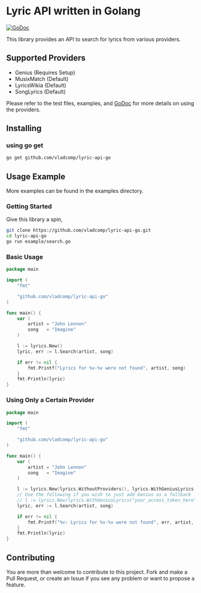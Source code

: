 # Lyric API written in Golang

[![GoDoc](https://godoc.org/github.com/vladcomp/lyric-api-go?status.svg)](https://godoc.org/github.com/vladcomp/lyric-api-go)

This library provides an API to search for lyrics from various providers.

## Supported Providers

- Genius (Requires Setup)
- MusixMatch (Default)
- LyricsWikia (Default)
- SongLyrics (Default)

Please refer to the test files, examples, and [GoDoc](https://godoc.org/github.com/vladcomp/lyric-api-go) for more details
on using the providers.

## Installing

### using go get

```sh
go get github.com/vladcomp/lyric-api-go
```

## Usage Example

More examples can be found in the examples directory.

### Getting Started

Give this library a spin,

```sh
git clone https://github.com/vladcomp/lyric-api-go.git
cd lyric-api-go
go run example/search.go
```

### Basic Usage

```go
package main

import (
    "fmt"

    "github.com/vladcomp/lyric-api-go"
)

func main() {
    var (
        artist = "John Lennon"
        song   = "Imagine"
    )

    l := lyrics.New()
    lyric, err := l.Search(artist, song)

    if err != nil {
        fmt.Printf("Lyrics for %v-%v were not found", artist, song)
    }
    fmt.Println(lyric)
}
```

### Using Only a Certain Provider

```go
package main

import (
    "fmt"

    "github.com/vladcomp/lyric-api-go"
)

func main() {
    var (
        artist = "John Lennon"
        song   = "Imagine"
    )

    l := lyrics.New(lyrics.WithoutProviders(), lyrics.WithGeniusLyrics("your_access_token_here"))
    // Use the following if you wish to just add Genius as a fallback
    // l := lyrics.New(lyrics.WithGeniusLyrics("your_access_token_here"))
    lyric, err := l.Search(artist, song)

    if err != nil {
        fmt.Printf("%v: Lyrics for %v-%v were not found", err, artist, song)
    }
    fmt.Println(lyric)
}
```

## Contributing

You are more than welcome to contribute to this project. Fork and
make a Pull Request, or create an Issue if you see any problem or want to propose a feature.
